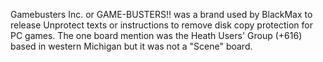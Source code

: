 Gamebusters Inc. or GAME-BUSTERS!! was a brand used by BlackMax to release Unprotect texts or instructions to remove disk copy protection for PC games. The one board mention was the Heath Users' Group (+616) based in western Michigan but it was not a "Scene" board.
